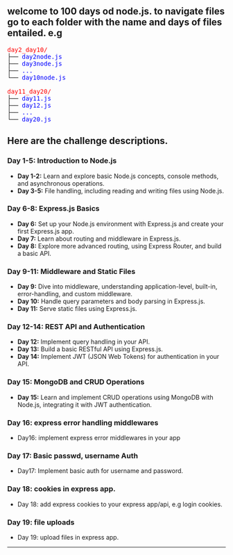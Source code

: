 ## welcome to 100 days od node.js. to navigate files go to each folder with the name and days of files entailed. e.g
<pre>
<span style="color: red;">day2_day10/</span>
├── <span style="color: blue;">day2node.js</span>
├── <span style="color: blue;">day3node.js</span>
├── <span style="color: blue;">...</span>
└── <span style="color: blue;">day10node.js</span>

<span style="color: red;">day11_day20/</span>
├── <span style="color: blue;">day11.js</span>
├── <span style="color: blue;">day12.js</span>
├── <span style="color: blue;">...</span>
└── <span style="color: blue;">day20.js</span>
</pre>



## Here are the challenge descriptions.
### Day 1-5: **Introduction to Node.js**
- **Day 1-2:** Learn and explore basic Node.js concepts, console methods, and asynchronous operations.
- **Day 3-5:** File handling, including reading and writing files using Node.js.

### Day 6-8: **Express.js Basics**
- **Day 6:** Set up your Node.js environment with Express.js and create your first Express.js app.
- **Day 7:** Learn about routing and middleware in Express.js.
- **Day 8:** Explore more advanced routing, using Express Router, and build a basic API.

### Day 9-11: **Middleware and Static Files**
- **Day 9:** Dive into middleware, understanding application-level, built-in, error-handling, and custom middleware.
- **Day 10:** Handle query parameters and body parsing in Express.js.
- **Day 11:** Serve static files using Express.js.

### Day 12-14: **REST API and Authentication**
- **Day 12:** Implement query handling in your API.
- **Day 13:** Build a basic RESTful API using Express.js.
- **Day 14:** Implement JWT (JSON Web Tokens) for authentication in your API.

### Day 15: **MongoDB and CRUD Operations**
- **Day 15:** Learn and implement CRUD operations using MongoDB with Node.js, integrating it with JWT authentication.

### Day 16: **express error handling middlewares**
- Day16: implement express error middlewares in your app

### Day 17: **Basic passwd, username Auth**
- Day17: Implement basic auth for username and password.

### Day 18: **cookies in express app.**
- Day 18: add express cookies to your express app/api, e.g login cookies.

### Day 19: **file uploads**
- Day 19: upload files in express app.
---
